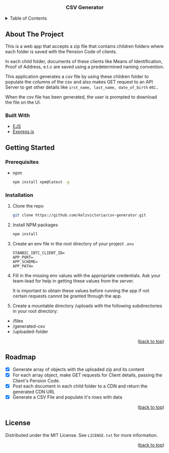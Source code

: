 <div id="top"></div>

<!-- PROJECT LOGO -->
<br />
<div align="center">
  <h3 align="center">CSV Generator</h3>
</div>

<!-- TABLE OF CONTENTS -->
<details>
  <summary>Table of Contents</summary>
  <ol>
    <li>
      <a href="#about-the-project">About The Project</a>
      <ul>
        <li><a href="#built-with">Built With</a></li>
      </ul>
    </li>
    <li>
      <a href="#getting-started">Getting Started</a>
      <ul>
        <li><a href="#prerequisites">Prerequisites</a></li>
        <li><a href="#installation">Installation</a></li>
      </ul>
    </li>
    <!-- <li><a href="#usage">Usage</a></li>
    <li><a href="#roadmap">Roadmap</a></li>
    <li><a href="#contributing">Contributing</a></li> -->
    <li><a href="#license">License</a></li>
    <li><a href="#contact">Contact</a></li>
    <!-- <li><a href="#acknowledgments">Acknowledgments</a></li> -->
  </ol>
</details>

<!-- ABOUT THE PROJECT -->

## About The Project

<!-- [![Product Name Screen Shot][product-screenshot]](https://example.com) -->

This is a web app that accepts a zip file that contains children folders where each folder is saved with the Pension Code of clients.

In each child folder, documents of these clients like Means of Identification, Proof of Address, e.t.c are saved using a predetermined naming convention.

This application generates a csv file by using these children folder to populate the columns of the csv and also makes GET request to an API Server to get other details like `irst_name, last_name, date_of_birth` etc..

When the csv file has been generated, the user is prompted to download the file on the UI.

<!--
<p align="right">(<a href="#top">back to top</a>)</p> -->

### Built With

- [EJS](https://ejs.co/)
- [Express.js](https://expressjs.com/)

<!-- <p align="right">(<a href="#top">back to top</a>)</p> -->

<!-- GETTING STARTED -->

## Getting Started

### Prerequisites

- npm
  ```sh
  npm install npm@latest -g
  ```

### Installation

1. Clone the repo
   ```sh
   git clone https://github.com/kelzvictoria/csv-generator.git
   ```
2. Install NPM packages
   ```sh
   npm install
   ```
3. Create an env file in the root directory of your project `.env`
   ```env
   STANBIC_IBTC_CLIENT_ID=
   APP_PORT=
   APP_SCHEME=
   APP_PATH=
   ```
4. Fill in the missing env values with the appropriate credentials. Ask your team-lead for help in getting these values from the server.

   It is important to obtain these values before running the app if not certain requests cannot be granted through the app.

5. Create a mountable directory /uploads with the following subdirectories in your root directory:

  - /files
  - /generated-csv
  - /uploaded-folder

<p align="right">(<a href="#top">back to top</a>)</p>

## Roadmap

- [x] Generate array of objects with the uploaded zip and its content
- [x] For each array object, make GET requests for Client details, passing the Client's Pension Code.
- [x] Post each document in each child folder to a CDN and return the generated CDN URL
- [x] Generate a CSV File and populate it's rows with data

<p align="right">(<a href="#top">back to top</a>)</p>

<!-- LICENSE -->

## License

Distributed under the MIT License. See `LICENSE.txt` for more information.

<p align="right">(<a href="#top">back to top</a>)</p>

<!-- CONTACT -->

<!-- ## Contact

Victoria Kazeem - [@vickycinky](https://twitter.com/vickycinky) - vickycinky@ymail.com

Project Link: [https://github.com/kelzvictoria/cdn-migrator](https://github.com/kelzvictoria/cdn-migrator)

<p align="right">(<a href="#top">back to top</a>)</p> -->

<!-- ACKNOWLEDGMENTS -->

<!-- ## Acknowledgments

- [Choose an Open Source License](https://choosealicense.com)
- [Img Shields](https://shields.io)

<p align="right">(<a href="#top">back to top</a>)</p> -->

<!-- MARKDOWN LINKS & IMAGES -->

[license-shield]: https://img.shields.io/github/license/kelzvictoria/csv-generator.svg?style=for-the-badge
[license-url]: https://github.com/kelzvictoria/cdn-migrator/blob/main/LICENSE
[linkedin-shield]: https://img.shields.io/badge/-LinkedIn-black.svg?style=for-the-badge&logo=linkedin&colorB=555
[linkedin-url]: https://www.linkedin.com/in/victoria-kazeem-062708bb/

<!-- [product-screenshot]: images/screenshot.png -->
